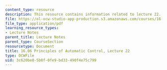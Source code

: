```yaml
---
content_type: resource
description: This resource contains information related to lecture 22.
file: https://ol-ocw-studio-app-production.s3.amazonaws.com/courses/16-06-principles-of-automatic-control-fall-2012/3c620be05b8f0fe9bd33490f4e75c799_MIT16_06F12_Lecture_22.pdf
file_type: application/pdf
learning_resource_types:
- Lecture Notes
parent_title: Lecture Notes
parent_type: CourseSection
resourcetype: Document
title: 16.06 Principles of Automatic Control, Lecture 22
type: OCWFile
uid: 3c620be0-5b8f-0fe9-bd33-490f4e75c799
---
```

